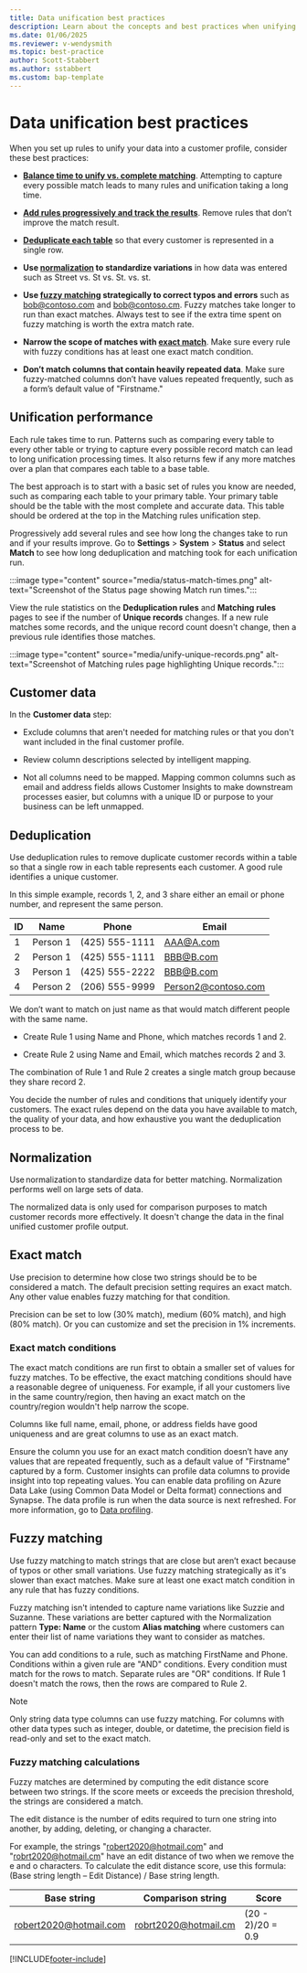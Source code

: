 ```yaml
---
title: Data unification best practices
description: Learn about the concepts and best practices when unifying data in Customer Insights - Data.
ms.date: 01/06/2025
ms.reviewer: v-wendysmith
ms.topic: best-practice
author: Scott-Stabbert
ms.author: sstabbert
ms.custom: bap-template
---
```


# Data unification best practices

When you set up rules to unify your data into a customer profile, consider these best practices:

- [**Balance time to unify vs. complete matching**](#unification-performance). Attempting to capture every possible match leads to many rules and unification taking a long time.

- [**Add rules progressively and track the results**](#unification-performance). Remove rules that don’t improve the match result.

- [**Deduplicate each table**](#deduplication) so that every customer is represented in a single row.

- **Use [normalization](#normalization) to standardize variations** in how data was entered such as Street vs. St vs. St. vs. st.

- **Use [fuzzy matching](#fuzzy-matching) strategically to correct typos and errors** such as bob@contoso.com and bob@contoso.cm. Fuzzy matches take longer to run than exact matches. Always test to see if the extra time spent on fuzzy matching is worth the extra match rate.

- **Narrow the scope of matches with [exact match](#exact-match)**. Make sure every rule with fuzzy conditions has at least one exact match condition.

- **Don’t match columns that contain heavily repeated data**. Make sure fuzzy-matched columns don’t have values repeated frequently, such as a form’s default value of "Firstname."

## Unification performance

Each rule takes time to run. Patterns such as comparing every table to every other table or trying to capture every possible record match can lead to long unification processing times. It also returns few if any more matches over a plan that compares each table to a base table.  

The best approach is to start with a basic set of rules you know are needed, such as comparing each table to your primary table. Your primary table should be the table with the most complete and accurate data. This table should be ordered at the top in the Matching rules unification step.  

Progressively add several rules and see how long the changes take to run and if your results improve. Go to **Settings** > **System** > **Status** and select **Match** to see how long deduplication and matching took for each unification run.

:::image type="content" source="media/status-match-times.png" alt-text="Screenshot of the Status page showing Match run times.":::

View the rule statistics on the **Deduplication rules** and **Matching rules** pages to see if the number of **Unique records** changes. If a new rule matches some records, and the unique record count doesn't change, then a previous rule identifies those matches.

:::image type="content" source="media/unify-unique-records.png" alt-text="Screenshot of Matching rules page highlighting Unique records.":::

## Customer data

In the **Customer data** step:

- Exclude columns that aren't needed for matching rules or that you don't want included in the final customer profile.

- Review column descriptions selected by intelligent mapping.

- Not all columns need to be mapped. Mapping common columns such as email and address fields allows Customer Insights to make downstream processes easier, but columns with a unique ID or purpose to your business can be left unmapped.

## Deduplication

Use deduplication rules to remove duplicate customer records within a table so that a single row in each table represents each customer. A good rule identifies a unique customer.

In this simple example, records 1, 2, and 3 share either an email or phone number, and represent the same person.

|ID  |Name |Phone |Email |
|----|-----|------|------|
|1 |Person 1 |(425) 555-1111 |AAA@A.com |
|2 |Person 1 |(425) 555-1111 |BBB@B.com |
|3 |Person 1 |(425) 555-2222 |BBB@B.com |
|4 |Person 2 |(206) 555-9999 |Person2@contoso.com|

We don’t want to match on just name as that would match different people with the same name.

- Create Rule 1 using Name and Phone, which matches records 1 and 2.

- Create Rule 2 using Name and Email, which matches records 2 and 3.

The combination of Rule 1 and Rule 2 creates a single match group because they share record 2.

You decide the number of rules and conditions that uniquely identify your customers. The exact rules depend on the data you have available to match, the quality of your data, and how exhaustive you want the deduplication process to be.

## Normalization

Use normalization to standardize data for better matching. Normalization performs well on large sets of data.

The normalized data is only used for comparison purposes to match customer records more effectively. It doesn't change the data in the final unified customer profile output.

## Exact match

Use precision to determine how close two strings should be to be considered a match. The default precision setting requires an exact match. Any other value enables fuzzy matching for that condition.

Precision can be set to low (30% match), medium (60% match), and high (80% match). Or you can customize and set the precision in 1% increments.

### Exact match conditions

The exact match conditions are run first to obtain a smaller set of values for fuzzy matches. To be effective, the exact matching conditions should have a reasonable degree of uniqueness. For example, if all your customers live in the same country/region, then having an exact match on the country/region wouldn't help narrow the scope.

Columns like full name, email, phone, or address fields have good uniqueness and are great columns to use as an exact match. 

Ensure the column you use for an exact match condition doesn’t have any values that are repeated frequently, such as a default value of "Firstname" captured by a form. Customer insights can profile data columns to provide insight into top repeating values. You can enable data profiling on Azure Data Lake (using Common Data Model or Delta format) connections and Synapse. The data profile is run when the data source is next refreshed. For more information, go to [Data profiling](data-sources.md#data-profiling).

## Fuzzy matching

Use fuzzy matching to match strings that are close but aren’t exact because of typos or other small variations. Use fuzzy matching strategically as it's slower than exact matches. Make sure at least one exact match condition in any rule that has fuzzy conditions.  

Fuzzy matching isn't intended to capture name variations like Suzzie and Suzanne. These variations are better captured with the Normalization pattern **Type: Name** or the custom **Alias matching** where customers can enter their list of name variations they want to consider as matches.

You can add conditions to a rule, such as matching FirstName and Phone. Conditions within a given rule are "AND" conditions. Every condition must match for the rows to match. Separate rules are "OR" conditions. If Rule 1 doesn't match the rows, then the rows are compared to Rule 2.

> [!NOTE]
> Only string data type columns can use fuzzy matching. For columns with other data types such as integer, double, or datetime, the precision field is read-only and set to the exact match.

### Fuzzy matching calculations

Fuzzy matches are determined by computing the edit distance score between two strings. If the score meets or exceeds the precision threshold, the strings are considered a match.

The edit distance is the number of edits required to turn one string into another, by adding, deleting, or changing a character.

For example, the strings "robert2020@hotmail.com" and "robrt2020@hotmail.cm" have an edit distance of two when we remove the e and o characters. To calculate the edit distance score, use this formula: (Base string length – Edit Distance) / Base string length.

|Base string |Comparison string |Score |
|----|-----|------|
|robert2020@hotmail.com |robrt2020@hotmail.cm |(20 - 2)/20 = 0.9 |


[!INCLUDE[footer-include](includes/footer-banner.md)]
